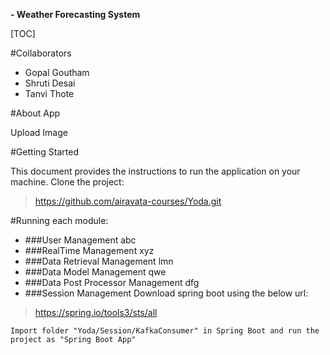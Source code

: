**- Weather Forecasting System**

[TOC]

#Collaborators
- Gopal Goutham
- Shruti Desai
- Tanvi Thote


#About App

Upload Image

#Getting Started


This document provides the instructions to run the application on your machine.
Clone  the project:
>https://github.com/airavata-courses/Yoda.git

#Running each module:

- ###User Management
abc
- ###RealTime Management
xyz
- ###Data Retrieval Management
lmn
- ###Data Model Management
qwe
- ###Data Post Processor Management
dfg
- ###Session Management
Download spring boot using the below url:
>https://spring.io/tools3/sts/all

	Import folder "Yoda/Session/KafkaConsumer" in Spring Boot and run the project as "Spring Boot App"

